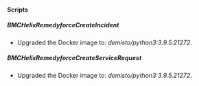 
#### Scripts
##### BMCHelixRemedyforceCreateIncident
- Upgraded the Docker image to: *demisto/python3:3.9.5.21272*.
##### BMCHelixRemedyforceCreateServiceRequest
- Upgraded the Docker image to: *demisto/python3:3.9.5.21272*.